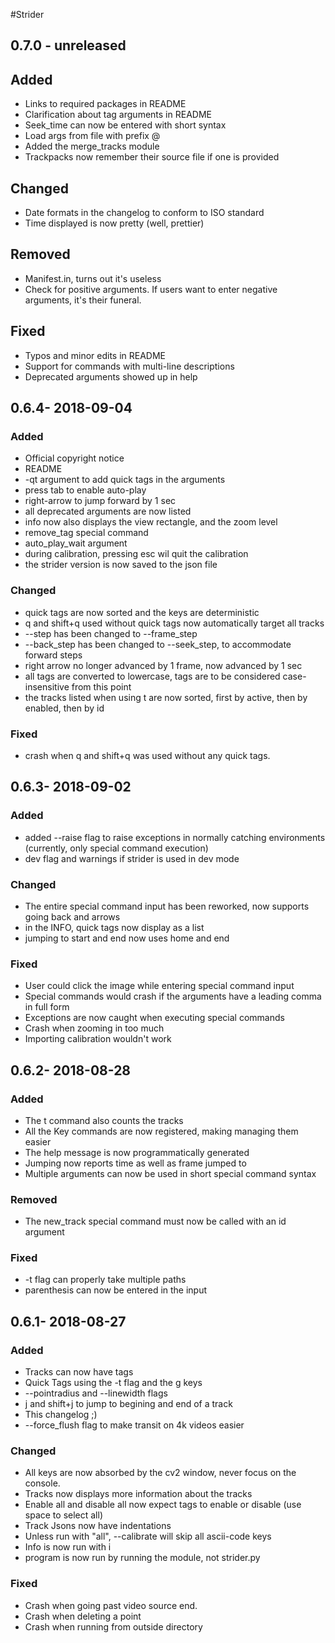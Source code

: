 #Strider
## 0.7.0 - unreleased
## Added
* Links to required packages in README
* Clarification about tag arguments in README 
* Seek_time can now be entered with short syntax
* Load args from file with prefix @
* Added the merge_tracks module
* Trackpacks now remember their source file if one is provided
## Changed
* Date formats in the changelog to conform to ISO standard
* Time displayed is now pretty (well, prettier)
## Removed
* Manifest.in, turns out it's useless
* Check for positive arguments. If users want to enter negative arguments, it's their funeral.
## Fixed
* Typos and minor edits in README
* Support for commands with multi-line descriptions
* Deprecated arguments showed up in help

## 0.6.4- 2018-09-04
### Added
* Official copyright notice
* README
* -qt argument to add quick tags in the arguments
* press tab to enable auto-play
* right-arrow to jump forward by 1 sec
* all deprecated arguments are now listed
* info now also displays the view rectangle, and the zoom level
* remove_tag special command
* auto_play_wait argument
* during calibration, pressing esc wil quit the calibration
* the strider version is now saved to the json file
### Changed
* quick tags are now sorted and the keys are deterministic
* q and shift+q used without quick tags now automatically target all tracks
* --step has been changed to --frame_step
* --back_step has been changed to --seek_step, to accommodate forward steps
* right arrow no longer advanced by 1 frame, now advanced by 1 sec
* all tags are converted to lowercase, tags are to be considered case-insensitive from this point
* the tracks listed when using t are now sorted, first by active, then by enabled, then by id
### Fixed
* crash when q and shift+q was used without any quick tags.

## 0.6.3- 2018-09-02
### Added
* added --raise flag to raise exceptions in normally catching environments (currently, only special command execution)
* dev flag and warnings if strider is used in dev mode
### Changed
* The entire special command input has been reworked, now supports going back and arrows 
* in the INFO, quick tags now display as a list
* jumping to start and end now uses home and end
### Fixed
* User could click the image while entering special command input
* Special commands would crash if the arguments have a leading comma in full form
* Exceptions are now caught when executing special commands  
* Crash when zooming in too much
* Importing calibration wouldn't work

## 0.6.2- 2018-08-28
### Added
* The t command also counts the tracks
* All the Key commands are now registered, making managing them easier
* The help message is now programmatically generated
* Jumping now reports time as well as frame jumped to
* Multiple arguments can now be used in short special command syntax 
### Removed
* The new_track special command must now be called with an id argument
### Fixed
* -t flag can properly take multiple paths
* parenthesis can now be entered in the input

## 0.6.1- 2018-08-27
### Added
* Tracks can now have tags
* Quick Tags using the -t flag and the g keys
* --pointradius and --linewidth flags
* j and shift+j to jump to begining and end of a track
* This changelog ;)
* --force_flush flag to make transit on 4k videos easier
### Changed
* All keys are now absorbed by the cv2 window, never focus on the console.
* Tracks now displays more information about the tracks
* Enable all and disable all now expect tags to enable or disable (use space to select all)
* Track Jsons now have indentations
* Unless run with "all", --calibrate will skip all ascii-code keys
* Info is now run with i
* program is now run by running the module, not strider.py 
### Fixed
* Crash when going past video source end.
* Crash when deleting a point
* Crash when running from outside directory
